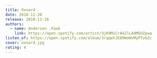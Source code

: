 ```yaml
---
title: Oxnard
date: 2018-11-20
release: 2018-11-16
authors:
  - name: Anderson .Paak
    link: https://open.spotify.com/artist/3jK9MiCrA42lLAdMGUZpwa
listen_of: https://open.spotify.com/album/3rqqwtJE89WoWvMyPTvbZc
cover: oxnard.jpg
rating: 4
---
```

